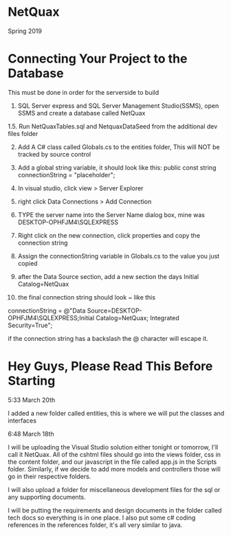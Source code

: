 # NetQuax
Spring 2019


# Connecting Your Project to the Database

This must be done in order for the serverside to build

1. SQL Server express and SQL Server Management Studio(SSMS), open SSMS and create a database called NetQuax

 1.5. Run NetQuaxTables.sql and NetquaxDataSeed from the additional dev files folder

2. Add A C# class called Globals.cs to the entities folder, This will NOT be tracked by source control

3. Add a global string variable, it should look like this: public const string connectionString = "placeholder";

4. In visual studio, click view > Server Explorer

5. right click Data Connections > Add Connection

6. TYPE the server name into the Server Name dialog box, mine was DESKTOP-OPHFJM4\SQLEXPRESS

7. Right click on the new connection, click properties and copy the connection string

8. Assign the connectionString variable in Globals.cs to the value you just copied

9. after the Data Source section, add a new section the days Initial Catalog=NetQuax

10. the final connection string should look  ~ like this

 connectionString = @"Data Source=DESKTOP-OPHFJM4\SQLEXPRESS;Initial Catalog=NetQuax; Integrated Security=True";

if the connection string has a backslash the @ character will escape it.


# Hey Guys, Please Read This Before Starting

5:33 March 20th

I added a new folder called entities, this is where we will put the classes and interfaces

6:48 March 18th

I will be uploading the Visual Studio solution either tonight or tomorrow, I'll call it NetQuax. All of the cshtml files should go into the views folder, css in the content folder, and our javascript in the file called app.js in the Scripts folder. Similarly, if we decide to add more models and controllers those will go in their respective folders.

I will also upload a folder for miscellaneous development files for the sql or any supporting documents.

I will be putting the requirements and design documents in the folder called tech docs so everything is in one place. I also put some c# coding references in the references folder, it's all very similar to java.





